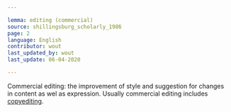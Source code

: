 ```yaml
---

lemma: editing (commercial)
source: shillingsburg_scholarly_1986
page: 2
language: English
contributor: wout
last_updated_by: wout
last_update: 06-04-2020

---
```


Commercial editing: the improvement of style and suggestion for changes in content as wel as expression. Usually commercial editing includes [copyediting](copyediting.html).
